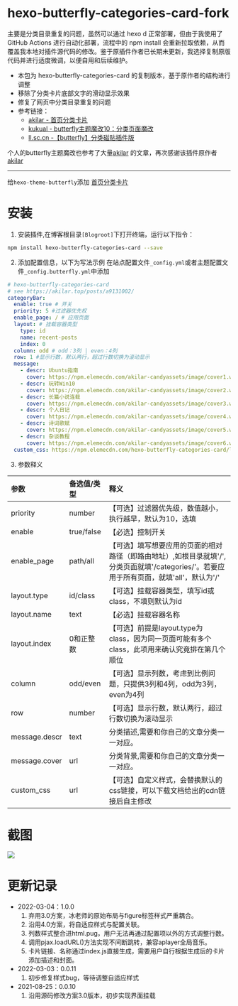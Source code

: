 # hexo-butterfly-categories-card-fork

主要是分类目录重复的问题，虽然可以通过 hexo d 正常部署，但由于我使用了 GitHub Actions 进行自动化部署，流程中的 npm install 会重新拉取依赖，从而覆盖我本地对插件源代码的修改。鉴于原插件作者已长期未更新，我选择复制原版代码并进行适度微调，以便自用和后续维护。

* 本包为 hexo-butterfly-categories-card 的复制版本，基于原作者的结构进行调整
* 移除了分类卡片底部文字的滑动显示效果
* 修复了网页中分类目录重复的问题
* 参考链接：
    * [akilar - 首页分类卡片](https://akilar.top/posts/a9131002/)
    * [kukual - butterfly主题魔改10：分类页面魔改](https://kukual.github.io/posts/a7bebfb0/index.html)
    * [ll.sc.cn -【butterfly】分类磁贴插件版](https://ll.sc.cn/posts/ab72/)

个人的butterfly主题魔改也参考了大量[akilar](https://github.com/Akilarlxh) 的文章，再次感谢该插件原作者[akilar](https://github.com/Akilarlxh) 

---

给`hexo-theme-butterfly`添加 [首页分类卡片](https://akilar.top/posts/a9131002/)

# 安装

1. 安装插件,在博客根目录`[Blogroot]`下打开终端，运行以下指令：
  ```bash
  npm install hexo-butterfly-categories-card --save
  ```

2. 添加配置信息，以下为写法示例
  在站点配置文件`_config.yml`或者主题配置文件`_config.butterfly.yml`中添加

  ```yaml
  # hexo-butterfly-categories-card
  # see https://akilar.top/posts/a9131002/
  categoryBar:
    enable: true # 开关
    priority: 5 #过滤器优先权
    enable_page: / # 应用页面
    layout: # 挂载容器类型
      type: id
      name: recent-posts
      index: 0
    column: odd # odd：3列 | even：4列
    row: 1 #显示行数，默认两行，超过行数切换为滚动显示
    message:
      - descr: Ubuntu指南
        cover: https://npm.elemecdn.com/akilar-candyassets/image/cover1.webp
      - descr: 玩转Win10
        cover: https://npm.elemecdn.com/akilar-candyassets/image/cover2.webp
      - descr: 长篇小说连载
        cover: https://npm.elemecdn.com/akilar-candyassets/image/cover3.webp
      - descr: 个人日记
        cover: https://npm.elemecdn.com/akilar-candyassets/image/cover4.webp
      - descr: 诗词歌赋
        cover: https://npm.elemecdn.com/akilar-candyassets/image/cover5.webp
      - descr: 杂谈教程
        cover: https://npm.elemecdn.com/akilar-candyassets/image/cover6.webp
    custom_css: https://npm.elemecdn.com/hexo-butterfly-categories-card/lib/categorybar.css
  ```
3. 参数释义

  |参数|备选值/类型|释义|
  |:--|:--|:--|
  |priority|number|【可选】过滤器优先级，数值越小，执行越早，默认为10，选填|
  |enable|true/false|【必选】控制开关|
  |enable_page|path/all|【可选】填写想要应用的页面的相对路径（即路由地址）,如根目录就填'/',分类页面就填'/categories/'。若要应用于所有页面，就填'all'，默认为'/'|
  |layout.type|id/class|【可选】挂载容器类型，填写id或class，不填则默认为id|
  |layout.name|text|【必选】挂载容器名称|
  |layout.index|0和正整数|【可选】前提是layout.type为class，因为同一页面可能有多个class，此项用来确认究竟排在第几个顺位|
  |column|odd/even|【可选】显示列数，考虑到比例问题，只提供3列和4列，odd为3列， even为4列|
  |row|number|【可选】显示行数，默认两行，超过行数切换为滚动显示|
  |message.descr|text|分类描述,需要和你自己的文章分类一一对应。|
  |message.cover|url|分类背景,需要和你自己的文章分类一一对应。|
  |custom_css|url|【可选】自定义样式，会替换默认的css链接，可以下载文档给出的cdn链接后自主修改|

# 截图
![](https://npm.elemecdn.com/akilar-candyassets/image/af2f14fe.png)

# 更新记录
- 2022-03-04：1.0.0
  1. 弃用3.0方案，冰老师的原始布局与figure标签样式严重耦合。
  2. 沿用4.0方案，将自适应样式与配置关联。
  3. 列数样式整合进html.pug，用户无法再通过配置项以外的方式调整行数。
  4. 调用pjax.loadURL()方法实现不间断跳转，兼容aplayer全局音乐。
  5. 卡片链接、名称通过index.js直接生成，需要用户自行根据生成后的卡片添加描述和封面。
- 2022-03-03：0.0.11
  1. 初步修复样式bug，等待调整自适应样式
- 2021-08-25：0.0.10
  1. 沿用源码修改方案3.0版本，初步实现界面挂载
